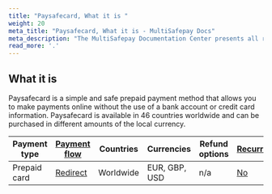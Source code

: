 ```yaml
---
title: "Paysafecard, What it is "
weight: 20
meta_title: "Paysafecard, What it is - MultiSafepay Docs"
meta_description: "The MultiSafepay Documentation Center presents all relevant information about our Plugins and API. You can also find support pages for Payment Methods, Tools and General Questions as well as the contact details of our Support and Integration Teams."
read_more: '.'
---
```

## What it is 
Paysafecard is a simple and safe prepaid payment method that allows you to make payments online without the use of a bank account or credit card information. Paysafecard is available in 46 countries worldwide and can be purchased in different amounts of the local currency.

| Payment type   | [Payment flow](https://docs.multisafepay.com/faq/api/difference-between-direct-and-redirect/)      | Countries | Currencies | Refund options  | [Recurring](https://docs.multisafepay.com/tools/recurring-payments/)   | [Chargebacks](https://docs.multisafepay.com/faq/chargebacks/)   |
|----------------|-------------------|-----------|------------|------------------|------------|---------------|
|Prepaid card|[Redirect](https://docs.multisafepay.com/faq/api/difference-between-direct-and-redirect/)|Worldwide|EUR, GBP, USD|n/a|[No](https://docs.multisafepay.com/tools/recurring-payments/)|[No](https://docs.multisafepay.com/faq/chargebacks/)|
